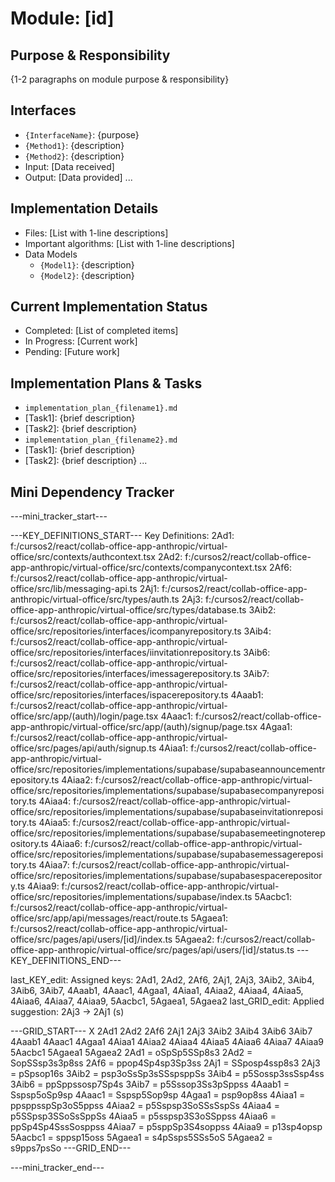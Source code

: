 # Module: [id]

## Purpose & Responsibility
{1-2 paragraphs on module purpose & responsibility}

## Interfaces
* `{InterfaceName}`: {purpose}
* `{Method1}`: {description}
* `{Method2}`: {description}
* Input: [Data received]
* Output: [Data provided]
...

## Implementation Details
* Files: [List with 1-line descriptions]
* Important algorithms: [List with 1-line descriptions]
* Data Models
    * `{Model1}`: {description}
    * `{Model2}`: {description}

## Current Implementation Status
* Completed: [List of completed items]
* In Progress: [Current work]
* Pending: [Future work]

## Implementation Plans & Tasks
* `implementation_plan_{filename1}.md`
* [Task1]: {brief description}
* [Task2]: {brief description}
* `implementation_plan_{filename2}.md`
* [Task1]: {brief description}
* [Task2]: {brief description} 
...

## Mini Dependency Tracker
---mini_tracker_start---

---KEY_DEFINITIONS_START---
Key Definitions:
2Ad1: f:/cursos2/react/collab-office-app-anthropic/virtual-office/src/contexts/authcontext.tsx
2Ad2: f:/cursos2/react/collab-office-app-anthropic/virtual-office/src/contexts/companycontext.tsx
2Af6: f:/cursos2/react/collab-office-app-anthropic/virtual-office/src/lib/messaging-api.ts
2Aj1: f:/cursos2/react/collab-office-app-anthropic/virtual-office/src/types/auth.ts
2Aj3: f:/cursos2/react/collab-office-app-anthropic/virtual-office/src/types/database.ts
3Aib2: f:/cursos2/react/collab-office-app-anthropic/virtual-office/src/repositories/interfaces/icompanyrepository.ts
3Aib4: f:/cursos2/react/collab-office-app-anthropic/virtual-office/src/repositories/interfaces/iinvitationrepository.ts
3Aib6: f:/cursos2/react/collab-office-app-anthropic/virtual-office/src/repositories/interfaces/imessagerepository.ts
3Aib7: f:/cursos2/react/collab-office-app-anthropic/virtual-office/src/repositories/interfaces/ispacerepository.ts
4Aaab1: f:/cursos2/react/collab-office-app-anthropic/virtual-office/src/app/(auth)/login/page.tsx
4Aaac1: f:/cursos2/react/collab-office-app-anthropic/virtual-office/src/app/(auth)/signup/page.tsx
4Agaa1: f:/cursos2/react/collab-office-app-anthropic/virtual-office/src/pages/api/auth/signup.ts
4Aiaa1: f:/cursos2/react/collab-office-app-anthropic/virtual-office/src/repositories/implementations/supabase/supabaseannouncementrepository.ts
4Aiaa2: f:/cursos2/react/collab-office-app-anthropic/virtual-office/src/repositories/implementations/supabase/supabasecompanyrepository.ts
4Aiaa4: f:/cursos2/react/collab-office-app-anthropic/virtual-office/src/repositories/implementations/supabase/supabaseinvitationrepository.ts
4Aiaa5: f:/cursos2/react/collab-office-app-anthropic/virtual-office/src/repositories/implementations/supabase/supabasemeetingnoterepository.ts
4Aiaa6: f:/cursos2/react/collab-office-app-anthropic/virtual-office/src/repositories/implementations/supabase/supabasemessagerepository.ts
4Aiaa7: f:/cursos2/react/collab-office-app-anthropic/virtual-office/src/repositories/implementations/supabase/supabasespacerepository.ts
4Aiaa9: f:/cursos2/react/collab-office-app-anthropic/virtual-office/src/repositories/implementations/supabase/index.ts
5Aacbc1: f:/cursos2/react/collab-office-app-anthropic/virtual-office/src/app/api/messages/react/route.ts
5Agaea1: f:/cursos2/react/collab-office-app-anthropic/virtual-office/src/pages/api/users/[id]/index.ts
5Agaea2: f:/cursos2/react/collab-office-app-anthropic/virtual-office/src/pages/api/users/[id]/status.ts
---KEY_DEFINITIONS_END---

last_KEY_edit: Assigned keys: 2Ad1, 2Ad2, 2Af6, 2Aj1, 2Aj3, 3Aib2, 3Aib4, 3Aib6, 3Aib7, 4Aaab1, 4Aaac1, 4Agaa1, 4Aiaa1, 4Aiaa2, 4Aiaa4, 4Aiaa5, 4Aiaa6, 4Aiaa7, 4Aiaa9, 5Aacbc1, 5Agaea1, 5Agaea2
last_GRID_edit: Applied suggestion: 2Aj3 -> 2Aj1 (s)

---GRID_START---
X 2Ad1 2Ad2 2Af6 2Aj1 2Aj3 3Aib2 3Aib4 3Aib6 3Aib7 4Aaab1 4Aaac1 4Agaa1 4Aiaa1 4Aiaa2 4Aiaa4 4Aiaa5 4Aiaa6 4Aiaa7 4Aiaa9 5Aacbc1 5Agaea1 5Agaea2
2Ad1 = oSpSp5SSp8s3
2Ad2 = SopSSsp3s3p8ss
2Af6 = ppop4Sp4sp3Sp3ss
2Aj1 = SSposp4ssp8s3
2Aj3 = pSpsop16s
3Aib2 = psp3oSsSp3sSSspsppSs
3Aib4 = p5Sossp3ssSsp4ss
3Aib6 = ppSppssosp7Sp4s
3Aib7 = p5Sssop3Ss3pSppss
4Aaab1 = Sspsp5oSp9sp
4Aaac1 = Sspsp5Sop9sp
4Agaa1 = psp9op8ss
4Aiaa1 = ppsppsspSp3oS5ppss
4Aiaa2 = p5Sspsp3SoSSsSspSs
4Aiaa4 = p5SSpsp3SSoSsSppSs
4Aiaa5 = p5sspsp3S3oSSppss
4Aiaa6 = ppSp4Sp4SssSosppss
4Aiaa7 = p5sppSp3S4soppss
4Aiaa9 = p13sp4opsp
5Aacbc1 = sppsp15oss
5Agaea1 = s4pSsps5SSs5oS
5Agaea2 = s9pps7psSo
---GRID_END---

---mini_tracker_end---
